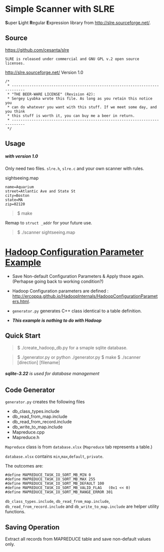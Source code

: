 
# Simple Scanner with SLRE

**S**uper **L**ight **R**egular **E**xpression library from http://slre.sourceforge.net/.

## Source

https://github.com/cesanta/slre
```
SLRE is released under commercial and GNU GPL v.2 open source licenses.
```

http://slre.sourceforge.net/ Version 1.0 
```
/*
 * ----------------------------------------------------------------------------
 * "THE BEER-WARE LICENSE" (Revision 42):
 * Sergey Lyubka wrote this file. As long as you retain this notice you
 * can do whatever you want with this stuff. If we meet some day, and you think
 * this stuff is worth it, you can buy me a beer in return.
 * ----------------------------------------------------------------------------
 */
```

## Usage 

##### with version 1.0 

Only need two files. `slre.h`, `slre.c` and your own scanner with rules. 

sightseeing.map
```
name=Aquarium
street=Atlantic Ave and State St
city=Boston
state=MA
zip=02120
```


> $ make

Remap to `struct _addr` for your future use.

> $ ./scanner sightseeing.map  

# [Hadoop Configuration Parameter Example](https://github.com/phyunsj/simple-configuration-setter-getter-SLRE-sqlite/tree/master/example)

- Save Non-default Configuration Parameters & Apply thsoe again. (Perhapse going back to working condition?)

- Hadoop Configuration parameters are defined : http://ercoppa.github.io/HadoopInternals/HadoopConfigurationParameters.html.

- `generator.py` generates C++ class identical to a table definition. 

- _**This example is nothing to do with Hadoop**_ 

## Quick Start

> $ ./create_hadoop_db.py for a smaple sqlite database. 

> $ ./generator.py or python ./generator.py
> $ make
> $ ./scanner  [direction]  [filename]

###### **sqlite-3.22** is used for database management

## Code Generator 


`generator.py` creates the following files
- db_class_types.include 
- db_read_from_map.include
- db_read_from_record.include
- db_write_to_map.include
- Mapreduce.cpp
- Mapreduce.h

`Mapreduce` class is from `database.xlsx` (`Mapreduce` tab represents a table.)

`database.xlsx` contains `min`,`max`,`default`, `private`. 

The outcomes are: 

```
#define MAPREDUCE_TASK_IO_SORT_MB_MIN 0
#define MAPREDUCE_TASK_IO_SORT_MB_MAX 255
#define MAPREDUCE_TASK_IO_SORT_MB_DEFAULT 100
#define MAPREDUCE_TASK_IO_SORT_MB_VALID_FLAG   (0x1 << 0)
#define MAPREDUCE_TASK_IO_SORT_MB_RANGE_ERROR 301

```

`db_class_types.include`, `db_read_from_map.include`, `db_read_from_record.include` and `db_write_to_map.include` are helper utility functions. 


## Saving Operation 

Extract all records from MAPREDUCE table and save non-default values only. 
